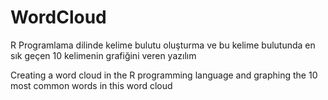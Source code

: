 # WordCloud

R Programlama dilinde kelime bulutu oluşturma ve bu kelime bulutunda en sık geçen 10 kelimenin grafiğini veren yazılım

Creating a word cloud in the R programming language and graphing the 10 most common words in this word cloud

